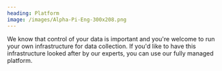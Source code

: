 ```yaml
---
heading: Platform
image: /images/Alpha-Pi-Eng-300x208.png
---
```

We know that control of your data is important and you're welcome to run your own infrastructure for
data collection. If you'd like to have this infrastructure looked after by our experts, you can use
our fully managed platform.